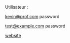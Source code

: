 Utilisateur :

kevin@prof.com
password

test@example.com
password

[website](http://lea.granier.angers.mds-project.fr/)

